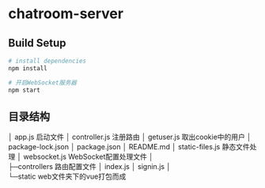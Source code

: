 # chatroom-server

## Build Setup

``` bash
# install dependencies
npm install

# 开启WebSocket服务器
npm start

```

## 目录结构


│  app.js                 启动文件
│  controller.js          注册路由
│  getuser.js             取出cookie中的用户
│  package-lock.json
│  package.json
│  README.md
│  static-files.js        静态文件处理
│  websocket.js           WebSocket配置处理文件
│  
├─controllers             路由配置文件
│      index.js
│      signin.js
│      
└─static                  web文件夹下的vue打包而成